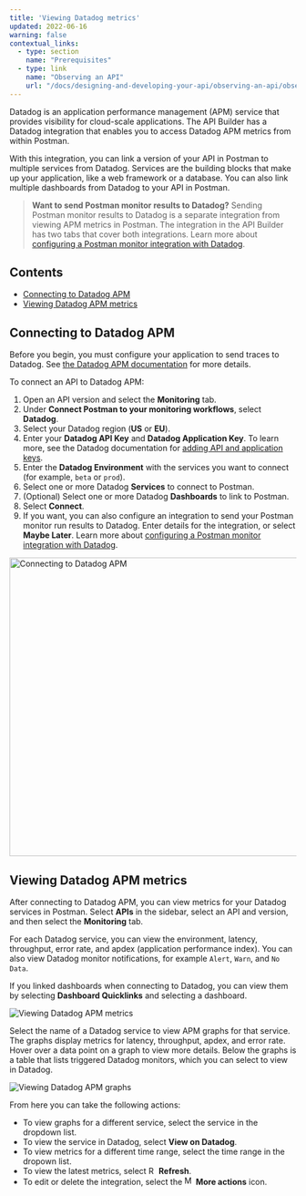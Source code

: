 ```yaml
---
title: 'Viewing Datadog metrics'
updated: 2022-06-16
warning: false
contextual_links:
  - type: section
    name: "Prerequisites"
  - type: link
    name: "Observing an API"
    url: "/docs/designing-and-developing-your-api/observing-an-api/observing-an-api/"
---
```


Datadog is an application performance management (APM) service that provides visibility for cloud-scale applications. The API Builder has a Datadog integration that enables you to access Datadog APM metrics from within Postman.

With this integration, you can link a version of your API in Postman to multiple services from Datadog. Services are the building blocks that make up your application, like a web framework or a database. You can also link multiple dashboards from Datadog to your API in Postman.

> **Want to send Postman monitor results to Datadog?** Sending Postman monitor results to Datadog is a separate integration from viewing APM metrics in Postman. The integration in the API Builder has two tabs that cover both integrations. Learn more about [configuring a Postman monitor integration with Datadog](/docs/integrations/available-integrations/datadog/).

## Contents

* [Connecting to Datadog APM](#connecting-to-datadog-apm)
* [Viewing Datadog APM metrics](#viewing-datadog-apm-metrics)

## Connecting to Datadog APM

Before you begin, you must configure your application to send traces to Datadog. See [the Datadog APM documentation](https://docs.datadoghq.com/tracing/) for more details.

To connect an API to Datadog APM:

1. Open an API version and select the **Monitoring** tab.
1. Under **Connect Postman to your monitoring workflows**, select **Datadog**.
1. Select your Datadog region (**US** or **EU**).
1. Enter your **Datadog API Key** and **Datadog Application Key**. To learn more, see the Datadog documentation for [adding API and application keys](https://docs.datadoghq.com/account_management/api-app-keys/).
1. Enter the **Datadog Environment** with the services you want to connect (for example, `beta` or `prod`).
1. Select one or more Datadog **Services** to connect to Postman.
1. (Optional) Select one or more Datadog **Dashboards** to link to Postman.
1. Select **Connect**.
1. If you want, you can also configure an integration to send your Postman monitor run results to Datadog. Enter details for the integration, or select **Maybe Later**. Learn more about [configuring a Postman monitor integration with Datadog](/docs/integrations/available-integrations/datadog/).

<img alt="Connecting to Datadog APM" src="https://assets.postman.com/postman-docs/datadog-apm-connect-v9-19.jpg" width="524px">

## Viewing Datadog APM metrics

After connecting to Datadog APM, you can view metrics for your Datadog services in Postman. Select **APIs** in the sidebar, select an API and version, and then select the **Monitoring** tab.

For each Datadog service, you can view the environment, latency, throughput, error rate, and apdex (application performance index). You can also view Datadog monitor notifications, for example `Alert`, `Warn`, and `No Data`.

If you linked dashboards when connecting to Datadog, you can view them by selecting **Dashboard Quicklinks** and selecting a dashboard.

<img alt="Viewing Datadog APM metrics" src="https://assets.postman.com/postman-docs/datadog-apm-view-metrics-v9-19.jpg">

Select the name of a Datadog service to view APM graphs for that service. The graphs display metrics for latency, throughput, apdex, and error rate. Hover over a data point on a graph to view more details. Below the graphs is a table that lists triggered Datadog monitors, which you can select to view in Datadog.

<img alt="Viewing Datadog APM graphs" src="https://assets.postman.com/postman-docs/datadog-apm-view-graphs-v9-19.jpg">

From here you can take the following actions:

* To view graphs for a different service, select the service in the dropdown list.
* To view the service in Datadog, select **View on Datadog**.
* To view metrics for a different time range, select the time range in the dropown list.
* To view the latest metrics, select <img alt="Refresh icon" src="https://assets.postman.com/postman-docs/icon-refresh-v9-5.jpg#icon" width="14px"> **Refresh**.
* To edit or delete the integration, select the <img alt="More actions icon" src="https://assets.postman.com/postman-docs/icon-more-actions-v9.jpg#icon" width="16px"> **More actions** icon.
